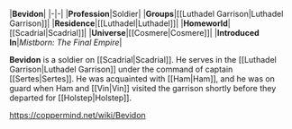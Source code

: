 |**Bevidon**|
|-|-|
|**Profession**|Soldier|
|**Groups**|[[Luthadel Garrison\|Luthadel Garrison]]|
|**Residence**|[[Luthadel\|Luthadel]]|
|**Homeworld**|[[Scadrial\|Scadrial]]|
|**Universe**|[[Cosmere\|Cosmere]]|
|**Introduced In**|*Mistborn: The Final Empire*|

**Bevidon** is a soldier on [[Scadrial\|Scadrial]]. He serves in the [[Luthadel Garrison\|Luthadel Garrison]] under the command of captain [[Sertes\|Sertes]].
He was acquainted with [[Ham\|Ham]], and he was on guard when Ham and [[Vin\|Vin]] visited the garrison shortly before they departed for [[Holstep\|Holstep]].



https://coppermind.net/wiki/Bevidon